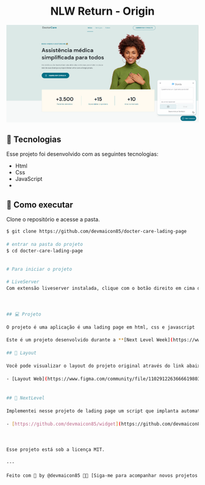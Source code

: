 <h1 align="center">NLW Return - Origin </h1>



<p align="center">
  <img alt="FeedWidget" src=".vscode/imageGit.png" />
</p>

## 🧪 Tecnologias

Esse projeto foi desenvolvido com as seguintes tecnologias:

- Html
- Css
- JavaScript
- 


## 🚀 Como executar

Clone o repositório e acesse a pasta.

```bash
$ git clone https://github.com/devmaicon85/docter-care-lading-page

# entrar na pasta do projeto
$ cd docter-care-lading-page
```


```bash

# Para iniciar o projeto

# LiveServer
Com extensão liveserver instalada, clique com o botão direito em cima de index.html > Abrir com LiveServer



## 💻 Projeto

O projeto é uma aplicação é uma lading page em html, css e javascript

Este é um projeto desenvolvido durante a **[Next Level Week](https://www.rocketseat.com.br)**, apresentado pela Rocketseat.

## 🔖 Layout

Você pode visualizar o layout do projeto original através do link abaixo:

- [Layout Web](https://www.figma.com/community/file/1102912263666619803/DoctorCare)


## 🔖 NextLevel

Implementei nesse projeto de lading page um script que implanta automaticamente o projeto completo que também foi realizado na NLW IMPULSE

- [https://github.com/devmaicon85/widget](https://github.com/devmaicon85/widget)



Esse projeto está sob a licença MIT.

---

Feito com 💜 by @devmaicon85 👋🏻 [Siga-me para acompanhar novos projetos!](https://github.com/devmaicon85/)
